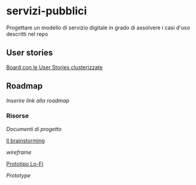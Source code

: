 # servizi-pubblici
Progettare un modello di servizio digitale in grado di assolvere i casi d'uso descritti nel repo

## User stories
[Board con le User Stories clusterizzate](https://trello.com/b/9b5L25Rs/pagare-on-line-i-servizi-pubblici-brainstorming)

## Roadmap
*Inserire link alla roadmap*

### Risorse

*Documenti di progetto*

[Il brainstorming](https://trello.com/b/9b5L25Rs/pagare-on-line-i-servizi-pubblici-brainstorming)

*wireframe*

[Prototipo Lo-Fi](https://projects.invisionapp.com/d/main/default/#/console/12683366/265783835/preview)

*Prototype*
